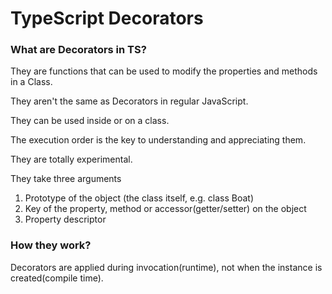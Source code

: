 # TypeScript Decorators

### What are Decorators in TS?

They are functions that can be used to modify the properties and methods in a Class.

They aren't the same as Decorators in regular JavaScript.

They can be used inside or on a class.

The execution order is the key to understanding and appreciating them.

They are totally experimental.

They take three arguments
1. Prototype of the object (the class itself, e.g. class Boat)
2. Key of the property, method or accessor(getter/setter) on the object
3. Property descriptor

### How they work?
Decorators are applied during invocation(runtime), not when the instance is created(compile time).
